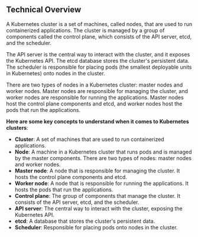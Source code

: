 ## Technical Overview

A Kubernetes cluster is a set of machines, called nodes, that are used to run containerized applications. The cluster is managed by a group of components called the control plane, which consists of the API server, etcd, and the scheduler.

The API server is the central way to interact with the cluster, and it exposes the Kubernetes API. The etcd database stores the cluster's persistent data. The scheduler is responsible for placing pods (the smallest deployable units in Kubernetes) onto nodes in the cluster.

There are two types of nodes in a Kubernetes cluster: master nodes and worker nodes. Master nodes are responsible for managing the cluster, and worker nodes are responsible for running the applications. Master nodes host the control plane components and etcd, and worker nodes host the pods that run the applications.


**Here are some key concepts to understand when it comes to Kubernetes clusters**:

- **Cluster**: A set of machines that are used to run containerized applications.
- **Node**: A machine in a Kubernetes cluster that runs pods and is managed by the master components. There are two types of nodes: master nodes and worker nodes.
- **Master node**: A node that is responsible for managing the cluster. It hosts the control plane components and etcd.
- **Worker node**: A node that is responsible for running the applications. It hosts the pods that run the applications.
- **Control plane**: The group of components that manage the cluster. It consists of the API server, etcd, and the scheduler.
- **API server**: The central way to interact with the cluster, exposing the Kubernetes API.
- **etcd**: A database that stores the cluster's persistent data.
- **Scheduler**: Responsible for placing pods onto nodes in the cluster.

